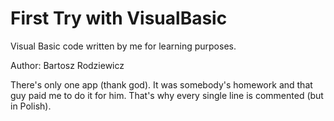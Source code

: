 # First Try with VisualBasic
Visual Basic code written by me for learning purposes.

Author: Bartosz Rodziewicz

There's only one app (thank god). It was somebody's homework and that guy paid me to do it for him. That's why every single line is commented (but in Polish).
